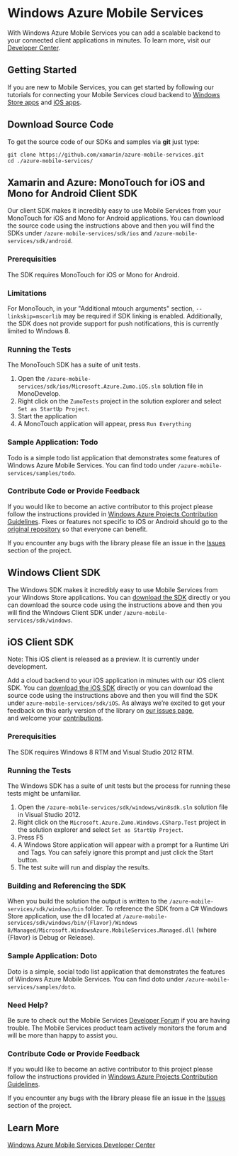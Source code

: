 # Windows Azure Mobile Services

With Windows Azure Mobile Services you can add a scalable backend to your connected client applications in minutes. To learn more, visit our [Developer Center](http://www.windowsazure.com/en-us/develop/mobile).

## Getting Started

If you are new to Mobile Services, you can get started by following our tutorials for connecting your Mobile Services cloud backend to [Windows Store apps](https://www.windowsazure.com/en-us/develop/mobile/tutorials/get-started/) and [iOS apps](https://www.windowsazure.com/en-us/develop/mobile/tutorials/get-started-ios/).

## Download Source Code

To get the source code of our SDKs and samples via **git** just type:

    git clone https://github.com/xamarin/azure-mobile-services.git
    cd ./azure-mobile-services/

## Xamarin and Azure: MonoTouch for iOS and Mono for Android Client SDK

Our client SDK makes it incredibly easy to use Mobile Services from your MonoTouch for iOS and Mono for Android applications. You can download the source code using the instructions above and then you will find the SDKs under ```/azure-mobile-services/sdk/ios``` and ```/azure-mobile-services/sdk/android```.

### Prerequisities

The SDK requires MonoTouch for iOS or Mono for Android.

### Limitations

For MonoTouch, in your "Additional mtouch arguments" section, ```--linkskip=mscorlib``` may be required if SDK linking is enabled.
Additionally, the SDK does not provide support for push notifications, this is currently limited to Windows 8.

### Running the Tests

The MonoTouch SDK has a suite of unit tests. 

1. Open the ```/azure-mobile-services/sdk/ios/Microsoft.Azure.Zumo.iOS.sln``` solution file in MonoDevelop.
2. Right click on the ```ZumoTests``` project in the solution explorer and select ```Set as StartUp Project```.
3. Start the application
4. A MonoTouch application will appear, press ```Run Everything```

### Sample Application: Todo

Todo is a simple todo list application that demonstrates some features of Windows Azure Mobile Services. You can find todo under ```/azure-mobile-services/samples/todo```.

### Contribute Code or Provide Feedback

If you would like to become an active contributor to this project please follow the instructions provided in [Windows Azure Projects Contribution Guidelines](http://windowsazure.github.com/guidelines.html). Fixes or features not specific to iOS or Android should go to the [original repository](https://github.com/WindowsAzure/azure-mobile-services) so that everyone can benefit.

If you encounter any bugs with the library please file an issue in the [Issues](https://github.com/xamarin/azure-mobile-services/issues) section of the project.

## Windows Client SDK

The Windows SDK makes it incredibly easy to use Mobile Services from your Windows Store applications. You can [download the SDK](http://go.microsoft.com/fwlink/?LinkId=257545&clcid=0x409) directly or you can download the source code using the instructions above and then you will find the Windows Client SDK under ```/azure-mobile-services/sdk/windows```.

## iOS Client SDK
Note: This iOS client is released as a preview. It is currently under development.

Add a cloud backend to your iOS application in minutes with our iOS client SDK. You can [download the iOS SDK](https://go.microsoft.com/fwLink/?LinkID=266533&clcid=0x409) directly or you can download the source code using the instructions above and then you will find the SDK under ```azure-mobile-services/sdk/iOS```. As always we’re excited to get your feedback on this early version of the library on [our issues page](https://github.com/WindowsAzure/azure-mobile-services/issues), and welcome your [contributions](http://windowsazure.github.com/guidelines.html). 

### Prerequisities

The SDK requires Windows 8 RTM and Visual Studio 2012 RTM.

### Running the Tests

The Windows SDK has a suite of unit tests but the process for running these tests might be unfamiliar. 

1. Open the ```/azure-mobile-services/sdk/windows/win8sdk.sln``` solution file in Visual Studio 2012.
2. Right click on the ```Microsoft.Azure.Zumo.Windows.CSharp.Test``` project in the solution explorer and select ```Set as StartUp Project```.
3. Press F5
4. A Windows Store application will appear with a prompt for a Runtime Uri and Tags. You can safely ignore this prompt and just click the Start button.
5. The test suite will run and display the results.

### Building and Referencing the SDK

When you build the solution the output is written to the  ```/azure-mobile-services/sdk/windows/bin``` folder. To reference the SDK from a C# Windows Store application, use the dll located at
 ```/azure-mobile-services/sdk/windows/bin/{Flavor}/Windows 8/Managed/Microsoft.WindowsAzure.MobileServices.Managed.dll``` (where {Flavor} is Debug or Release).

### Sample Application: Doto

Doto is a simple, social todo list application that demonstrates the features of Windows Azure Mobile Services. You can find doto under ```/azure-mobile-services/samples/doto```.

### Need Help?

Be sure to check out the Mobile Services [Developer Forum](http://social.msdn.microsoft.com/Forums/en-US/azuremobile/) if you are having trouble. The Mobile Services product team actively monitors the forum and will be more than happy to assist you.

### Contribute Code or Provide Feedback

If you would like to become an active contributor to this project please follow the instructions provided in [Windows Azure Projects Contribution Guidelines](http://windowsazure.github.com/guidelines.html).

If you encounter any bugs with the library please file an issue in the [Issues](https://github.com/WindowsAzure/azure-mobile-services/issues) section of the project.

## Learn More
[Windows Azure Mobile Services Developer Center](http://www.windowsazure.com/en-us/develop/mobile)
